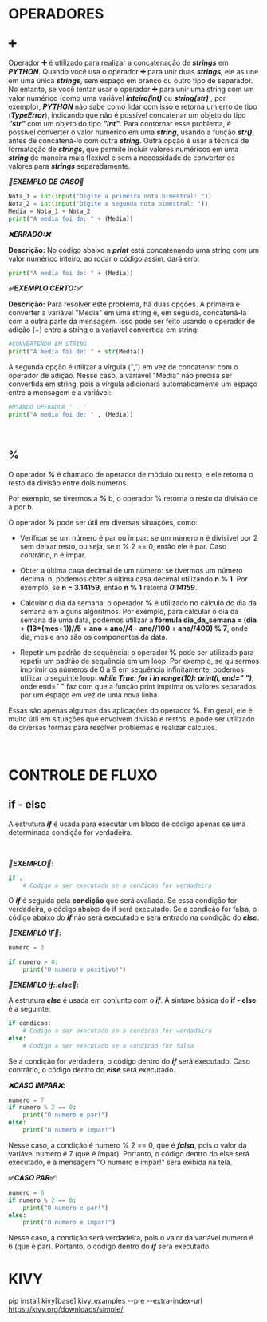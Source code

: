 # OPERADORES

## ➕
Operador **➕** é utilizado para realizar a concatenação de __*strings*__ em __*PYTHON*__. Quando você usa o operador **➕** para unir duas __*strings*__, ele as une em uma única __*strings*__, sem espaço em branco ou outro tipo de separador. No entanto, se você tentar usar o operador **➕** para unir uma string com um valor numérico (como uma variável __*inteira(int)*__ ou __*string(str)*__ , por exemplo), __*PYTHON*__ não sabe como lidar com isso e retorna um erro de tipo (__*TypeError*__), indicando que não é possível concatenar um objeto do tipo __*"str"*__ 
com um objeto do tipo __*"int"*__.
Para contornar esse problema, é possível converter o valor numérico em uma __*string*__, usando a função __*str()*__, antes de concatená-lo com outra __*string*__. Outra opção é usar a técnica de formatação de __*strings*__, que permite incluir valores numéricos em uma __*string*__ de maneira mais flexível e sem a necessidade de converter os valores para __*strings*__ separadamente.

__*🐍EXEMPLO DE CASO🐍*__
~~~python
Nota_1 = int(input("Digite a primeira nota bimestral: "))
Nota_2 = int(input("Digite a segunda nota bimestral: "))
Media = Nota_1 + Nota_2
print("A media foi de: " + (Media))
~~~
__*❌ERRADO:❌*__

**Descrição:** No código abaixo a __*print*__ está concatenando uma string com um valor numérico inteiro, ao rodar o código assim, dará erro:
~~~python
print("A media foi de: " + (Media))
~~~ 

__*✅EXEMPLO CERTO:✅*__

**Descrição:** Para resolver este problema, há duas opções. A primeira é converter a variável "Media" em uma string e, em seguida, concatená-la com a outra parte da mensagem. Isso pode ser feito usando o operador de adição (+) entre a string e a variável convertida em string:
~~~python
#CONVERTENDO EM STRING
print("A media foi de: " + str(Media))
~~~

A segunda opção é utilizar a vírgula (",") em vez de concatenar com o operador de adição. Nesse caso, a variável "Media" não precisa ser convertida em string, pois a vírgula adicionará automaticamente um espaço entre a mensagem e a variável:

~~~python
#USANDO OPERADOR ' , '
print("A media foi de: " , (Media))
~~~

&nbsp;

## %
O operador __*%*__ é chamado de operador de módulo ou resto, e ele retorna o resto da divisão entre dois números.

Por exemplo, se tivermos a __*%*__ b, o operador % retorna o resto da divisão de a por b.

O operador __*%*__ pode ser útil em diversas situações, como:

 - Verificar se um número é par ou ímpar: se um número n é divisível por 2 sem deixar resto, ou seja, se n % 2 == 0, então ele é par. Caso contrário, n é ímpar.

 - Obter a última casa decimal de um número: se tivermos um número decimal n, podemos obter a última casa decimal utilizando __n % 1__. Por exemplo, se __n = 3.14159__, então __n % 1__ retorna __*0.14159*__.

 - Calcular o dia da semana: o operador __%__ é utilizado no cálculo do dia da semana em alguns algoritmos. Por exemplo, para calcular o dia da semana de uma data, podemos utilizar a __fórmula dia_da_semana = (dia + (13*(mes+1))//5 + ano + ano//4 - ano//100 + ano//400) % 7__, onde dia, mes e ano são os componentes da data.

 - Repetir um padrão de sequência: o operador __%__ pode ser utilizado para repetir um padrão de sequência em um loop. Por exemplo, se quisermos imprimir os números de 0 a 9 em sequência infinitamente, podemos utilizar o seguinte loop: __*while True: for i in range(10): print(i, end=" ")*__, onde end=" " faz com que a função print imprima os valores separados por um espaço em vez de uma nova linha.

Essas são apenas algumas das aplicações do operador __%__. Em geral, ele é muito útil em situações que envolvem divisão e restos, e pode ser utilizado de diversas formas para resolver problemas e realizar cálculos.


&nbsp; 
&nbsp; 
&nbsp; 

# CONTROLE DE FLUXO

## if - else

A estrutura __*if*__ é usada para executar um bloco de código apenas se uma determinada condição for verdadeira. 

&nbsp;

__*🐍EXEMPLO🐍*:__
~~~python
if :
    # Codigo a ser executado se a condicao for verdadeira
~~~

O __*if*__ é seguida pela __condição__ que será avaliada. Se essa condição for verdadeira, o código abaixo do if será executado. Se a condição for falsa, o código abaixo do __*if*__ não será executado e será entrado na condição do __*else*__.


__*🐍EXEMPLO IF🐍*:__
~~~python
numero = 3

if numero > 0:
    print("O numero e positivo!")
~~~

__*🐍EXEMPLO if::else🐍*:__

A estrutura __*else*__ é usada em conjunto com o __*if*__.
 A sintaxe básica do __if - else__ é a seguinte:

~~~python
if condicao:
    # Codigo a ser executado se a condicao for verdadeira
else:
    # Codigo a ser executado se a condicao for falsa

~~~
Se a condição for verdadeira, o código dentro do __*if*__ será executado. Caso contrário, o código dentro do __*else*__ será executado.


__*❌CASO IMPAR❌*:__

~~~python
numero = 7
if numero % 2 == 0:
    print("O numero e par!")
else:
    print("O numero e impar!")
~~~

Nesse caso, a condição é numero % 2 == 0, que é __*falsa*__, pois o valor da variável numero é 7 (que é ímpar). Portanto, o código dentro do else será executado, e a mensagem "O numero e impar!" será exibida na tela.

__✅*CASO PAR*✅:__

~~~python
numero = 6
if numero % 2 == 0:
    print("O numero e par!")
else:
    print("O numero e impar!")
~~~
Nesse caso, a condição será verdadeira, pois o valor da variável numero é 6 (que é par). Portanto, o código dentro do __*if*__ será executado.


# KIVY

pip install kivy[base] kivy_examples --pre --extra-index-url https://kivy.org/downloads/simple/